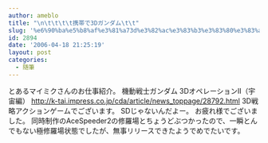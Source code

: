 ```yaml
---
author: ameblo
title: "\n\t\t\t\t携帯で3Dガンダム\t\t"
slug: '%e6%90%ba%e5%b8%af%e3%81%a73d%e3%82%ac%e3%83%b3%e3%83%80%e3%83%a0'
id: 2894
date: '2006-04-18 21:25:19'
layout: post
categories:
  - 随筆
---
```


とあるマイミクさんのお仕事紹介。 機動戦士ガンダム 3DオペレーションII（宇宙編） http://k-tai.impress.co.jp/cda/article/news_toppage/28792.html 3D戦略アクションゲームでございます。 SDじゃないんだよー。 お疲れ様でございました。 同時制作のAceSpeeder2の修羅場とちょうどぶつかったので、一瞬とんでもない極修羅場状態でしたが、無事リリースできたようでめでたいです。